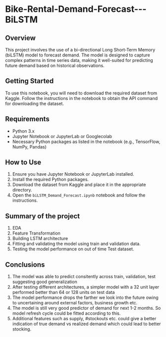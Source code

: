 # Bike-Rental-Demand-Forecast---BiLSTM


## Overview
This project involves the use of a bi-directional Long Short-Term Memory (biLSTM) model to forecast demand. The model is designed to capture complex patterns in time series data, making it well-suited for predicting future demand based on historical observations.

## Getting Started
To use this notebook, you will need to download the required dataset from Kaggle. Follow the instructions in the notebook to obtain the API command for downloading the dataset.

## Requirements
- Python 3.x
- Jupyter Notebook or JupyterLab or Googlecolab
- Necessary Python packages as listed in the notebook (e.g., TensorFlow, NumPy, Pandas)

## How to Use
1. Ensure you have Jupyter Notebook or JupyterLab installed.
2. Install the required Python packages.
3. Download the dataset from Kaggle and place it in the appropriate directory.
4. Open the `biLSTM_Demand_Forecast.ipynb` notebook and follow the instructions.

## Summary of the project
1.  EDA 
2.  Feature Transformation
3.  Building LSTM architecture
4.  Fitting and validating the model using train and validation data.
5.  Testing the model performance on out of time Test dataset.



## Conclusions
1.  The model was able to predict consitently across train, validation, test suggesting good generalization
2.  After testing different architectures, a simpler model with a 32 unit layer performed better than 64 or 128 units on test data
3.  The model performance drops the farther we look into the future owing to uncertaining around external factors, business growth etc.
4.  The model is still very good predictor of demand for next 1-2 months. So model refresh cycle could be fitted according to this.
5.  Additional features such as supply, #stockouts  etc. could give a better indication of true demand vs realized demand which could lead to better stocking.

